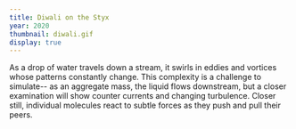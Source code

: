 ```yaml
---
title: Diwali on the Styx
year: 2020
thumbnail: diwali.gif
display: true
---
```

As a drop of water travels down a stream, it swirls in eddies and vortices whose patterns constantly change. This complexity is a challenge to simulate-- as an aggregate mass, the liquid flows downstream, but a closer examination will show counter currents and changing turbulence. Closer still, individual molecules react to subtle forces as they push and pull their peers.

<!-- Inigo Quilez, progenitor of shader techniques, wrote the following about depicting nature with computer graphics:
>It is intuitively evident that shapes in nature can be decomposed in few big shapes that describe the overall form, and a larger number of medium size shapes that distort the basic contour or surface of the initial shape 

Quilez gives us the following technique, named Domain Warping, for creating surfaces with organic contours. `f(p)` represents a function that outputs an image, whose input is `p` a position on the screen. `fbm` is Fractional Brownian Motion, a of source of variation that is used often in the procedural generation of terrain and flora.

> f(p) = fbm( p + fbm( p + fbm( p )) )

Fractional Brownian Motion has an interesting property where incremental states relate to their previous states. Quilez explains this as possessing "some sort of memory." This anthropomorphism led me to name this piece after the mythological river "Styx" because it reminded me that our conscious percept of the flow of a river is highly dependent on our memory of the river's previous positions. The Styx is a river of the underworld that souls pass through as they leave their mortal consciousness behind.

The insight of this piece's algorithm is that each of the nested FBM functions represent tiers of motion in a river -- the smallest may be the subtlest undercurrent, and largest could depict the overall direction. In order to turn a usually static algorithm into a fluid animation, I devised a way to apply velocities independently for each of these tiers. The undercurrent pushes back against the flow, and we see this turbulence reflected in the surface.

The color palette comes from properties that represent this turbulence. I intended this piece to be mostly blue, like water, but when there is too much disparity other color palettes that are beyond my control are revealed. I made this piece during the season of Diwali, festival of lights; seeing occasional pockets of brilliance compete for space with darkness informed my choice of this piece's name.

Even though this piece is a depiction of a river, nested patterns of complexity exist everywhere. The universe is a cooperation of large a hierarchy of systems, from the smallest subatomic particles, to the orbits of celestial bodies. 

By contemplating algorithms that simulate reality, we gain computational insight into nature's form. -->